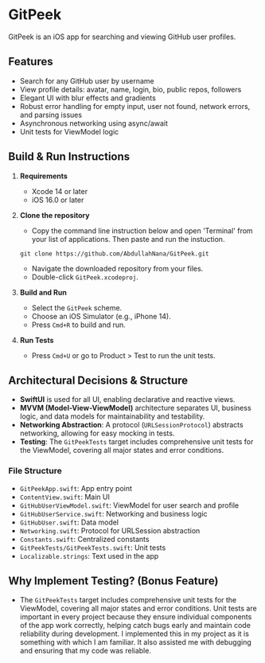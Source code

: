 # GitPeek

GitPeek is an iOS app for searching and viewing GitHub user profiles.

## Features
- Search for any GitHub user by username
- View profile details: avatar, name, login, bio, public repos, followers
- Elegant UI with blur effects and gradients
- Robust error handling for empty input, user not found, network errors, and parsing issues
- Asynchronous networking using async/await
- Unit tests for ViewModel logic

## Build & Run Instructions

1. **Requirements**
   - Xcode 14 or later
   - iOS 16.0 or later

2. **Clone the repository**
   - Copy the command line instruction below and open 'Terminal' from your list of applications. Then paste and run the instuction.
   ```
   git clone https://github.com/AbdullahNana/GitPeek.git
   ```
   - Navigate the downloaded repository from your files.
   - Double-click `GitPeek.xcodeproj`.

4. **Build and Run**
   - Select the `GitPeek` scheme.
   - Choose an iOS Simulator (e.g., iPhone 14).
   - Press `Cmd+R` to build and run.

5. **Run Tests**
   - Press `Cmd+U` or go to Product > Test to run the unit tests.

## Architectural Decisions & Structure

- **SwiftUI** is used for all UI, enabling declarative and reactive views.
- **MVVM (Model-View-ViewModel)** architecture separates UI, business logic, and data models for maintainability and testability.
- **Networking Abstraction**: A protocol (`URLSessionProtocol`) abstracts networking, allowing for easy mocking in tests.
- **Testing**: The `GitPeekTests` target includes comprehensive unit tests for the ViewModel, covering all major states and error conditions.

### File Structure
- `GitPeekApp.swift`: App entry point
- `ContentView.swift`: Main UI
- `GitHubUserViewModel.swift`: ViewModel for user search and profile
- `GitHubUserService.swift`: Networking and business logic
- `GitHubUser.swift`: Data model
- `Networking.swift`: Protocol for URLSession abstraction
- `Constants.swift`: Centralized constants
- `GitPeekTests/GitPeekTests.swift`: Unit tests
- `Localizable.strings`: Text used in the app

## Why Implement Testing? (Bonus Feature)
- The `GitPeekTests` target includes comprehensive unit tests for the ViewModel, covering all major states and error conditions. Unit tests are important in every project because they ensure individual components of the app work correctly, helping catch bugs early and maintain code reliability during development. I implemented this in my project as it is something with which I am familiar. It also assisted me with debugging and ensuring that my code was reliable.
